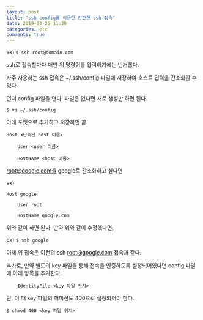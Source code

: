 ```yaml
---
layout: post
title: "ssh config를 이용한 간편한 ssh 접속"
data: 2019-03-25 11:20
categories: etc
comments: true
---
```


ex)
```$ ssh root@domain.com```

ssh로 접속할마다 매번 위 명령어를 입력하기에는 번거롭다.

자주 사용하는 ssh 접속은 ~/.ssh/config 파일에 저장하여 호스트 입력을 간소화할 수 있다.

먼저 config 파일을 연다. 파일은 없다면 새로 생성만 하면 된다. 

```$ vi ~/.ssh/config```

아래 포맷으로 추가하고 저장하면 끝.

```
Host <단축된 host 이름>

    User <user 이름>

    HostName <host 이름>
```
root@google.com을 google로 간소화하고 싶다면

ex)
```
Host google

    User root

    HostName google.com
```

위와 같이 하면 된다. 만약 위와 같이 수정했다면,

ex)
```$ ssh google```

이제 위 접속은 이전의 ssh root@google.com 접속과 같다.

추가로, 만약 별도의 key 파일을 통해 접속을 인증하도록 설정되어있다면 config 파일에 아래 항목을 추가한다.
```
    IdentityFile <key 파일 위치>
```

단, 이 때 key 파일의 퍼미션도 400으로 설정되어야 한다.

```$ chmod 400 <key 파일 위치>```
